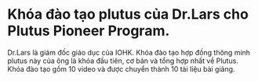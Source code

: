 # Khóa đào tạo plutus của Dr.Lars cho Plutus Pioneer Program.
Dr.Lars là giám đốc giáo dục của IOHK. Khóa đào tạo hợp đồng thông minh plutus này của ông là khóa đầu tiên, cơ bản và tổng hợp nhất về Plutus.
Khóa đào tạo gồm 10 video và được chuyển thành 10 tài liệu bài giảng.
